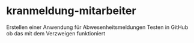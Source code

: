 # kranmeldung-mitarbeiter
Erstellen einer Anwendung für Abwesenheitsmeldungen
Testen in GitHub ob das mit dem Verzweigen funktioniert
